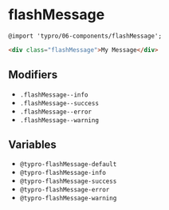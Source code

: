 # flashMessage

```less
@import 'typro/06-components/flashMessage';
```

```html
<div class="flashMessage">My Message</div>
```


## Modifiers

* `.flashMessage--info`
* `.flashMessage--success`
* `.flashMessage--error`
* `.flashMessage--warning`


## Variables

* `@typro-flashMessage-default`
* `@typro-flashMessage-info`
* `@typro-flashMessage-success`
* `@typro-flashMessage-error`
* `@typro-flashMessage-warning`
